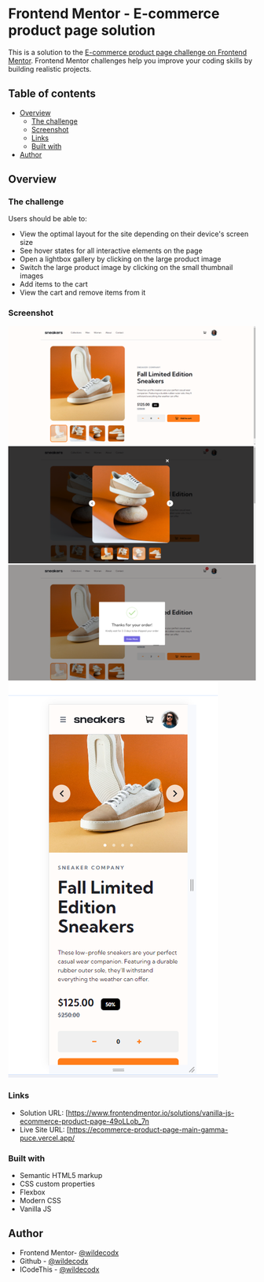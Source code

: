 # Frontend Mentor - E-commerce product page solution

This is a solution to the [E-commerce product page challenge on Frontend Mentor](https://www.frontendmentor.io/challenges/ecommerce-product-page-UPsZ9MJp6). Frontend Mentor challenges help you improve your coding skills by building realistic projects.

## Table of contents

- [Overview](#overview)
  - [The challenge](#the-challenge)
  - [Screenshot](#screenshot)
  - [Links](#links)
  - [Built with](#built-with)
- [Author](#author)

## Overview

### The challenge

Users should be able to:

- View the optimal layout for the site depending on their device's screen size
- See hover states for all interactive elements on the page
- Open a lightbox gallery by clicking on the large product image
- Switch the large product image by clicking on the small thumbnail images
- Add items to the cart
- View the cart and remove items from it

### Screenshot

![](./images/ss1.png)
![](./images/ss2.png)
![](./images/ss3.png)
![](./images/ss4.png)

### Links

- Solution URL: [https://www.frontendmentor.io/solutions/vanilla-js-ecommerce-product-page-49oLLob_7n
- Live Site URL: [https://ecommerce-product-page-main-gamma-puce.vercel.app/

### Built with

- Semantic HTML5 markup
- CSS custom properties
- Flexbox
- Modern CSS
- Vanilla JS

## Author

- Frontend Mentor- [@wildecodx](https://www.frontendmentor.io/profile/wildecodx)
- Github - [@wildecodx](https://github.com/wildecodx)
- ICodeThis - [@wildecodx](https://icodethis.com/wildecodx)
